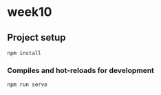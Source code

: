 # week10

## Project setup
```
npm install
```

### Compiles and hot-reloads for development
```
npm run serve
```


